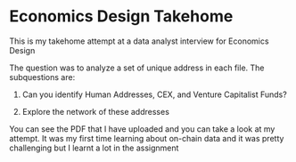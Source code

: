 # Economics Design Takehome
This is my takehome attempt at a data analyst interview for Economics Design

The question was to analyze a set of unique address in each file. The subquestions are:

1) Can you identify Human Addresses, CEX, and Venture Capitalist Funds?

2) Explore the network of these addresses

You can see the PDF that I have uploaded and you can take a look at my attempt. It was my first time learning about on-chain data and it was pretty challenging but I learnt a lot in the assignment


